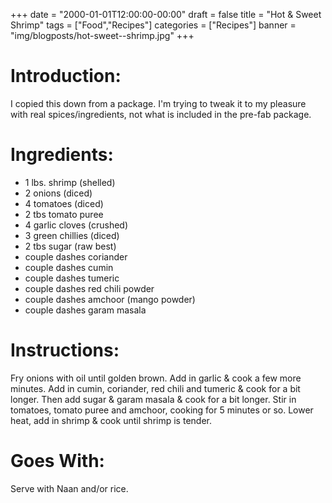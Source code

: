+++
date = "2000-01-01T12:00:00-00:00"
draft = false
title = "Hot & Sweet Shrimp"
tags = ["Food","Recipes"]
categories = ["Recipes"]
banner = "img/blogposts/hot-sweet--shrimp.jpg"
+++

# Introduction:

I copied this down from a package. I'm trying to tweak it to my pleasure with real spices/ingredients, not what is included in the pre-fab package.

# Ingredients:

  * 1 lbs. shrimp (shelled)
  * 2 onions (diced)
  * 4 tomatoes (diced)
  * 2 tbs tomato puree
  * 4 garlic cloves (crushed)
  * 3 green chillies (diced)
  * 2 tbs sugar (raw best)
  * couple dashes coriander
  * couple dashes cumin
  * couple dashes tumeric
  * couple dashes red chili powder
  * couple dashes amchoor (mango powder)
  * couple dashes garam masala

# Instructions:

Fry onions with oil until golden brown. Add in garlic & cook a few more minutes. Add in cumin, coriander, red chili and tumeric & cook for a bit longer. Then add sugar & garam masala & cook for a bit longer. Stir in tomatoes, tomato puree and amchoor, cooking for 5 minutes or so. Lower heat, add in shrimp & cook until shrimp is tender.

# Goes With:

Serve with Naan and/or rice.
